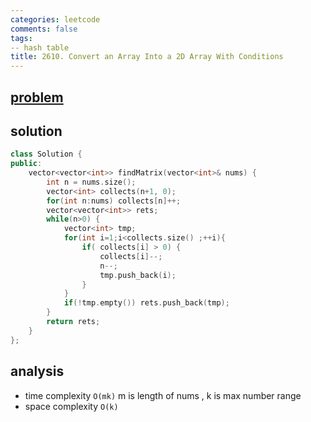 ```yaml
---
categories: leetcode
comments: false
tags: 
-- hash table
title: 2610. Convert an Array Into a 2D Array With Conditions
---
```


## [problem](https://leetcode.com/problems/convert-an-array-into-a-2d-array-with-conditions/)
## solution
```c++
class Solution {
public:
    vector<vector<int>> findMatrix(vector<int>& nums) {
        int n = nums.size();
        vector<int> collects(n+1, 0);
        for(int n:nums) collects[n]++;
        vector<vector<int>> rets;
        while(n>0) {
            vector<int> tmp;
            for(int i=1;i<collects.size() ;++i){
                if( collects[i] > 0) {
                    collects[i]--;
                    n--;
                    tmp.push_back(i);
                }
            }
            if(!tmp.empty()) rets.push_back(tmp);
        }
        return rets;
    }
};
```

## analysis
- time complexity `O(mk)` m is length of nums , k is max number range
- space complexity `O(k)`
